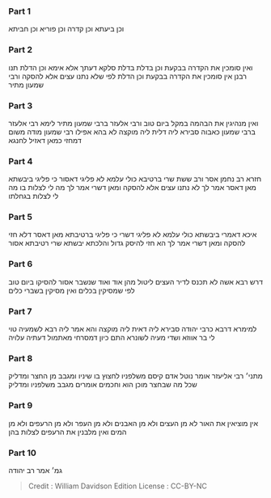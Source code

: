 
### Part 1
וכן ביעתא וכן קדרה וכן פוריא וכן חביתא 

### Part 2
ואין סומכין את הקדרה בבקעת וכן בדלת בדלת סלקא דעתך אלא אימא וכן הדלת תנו רבנן אין סומכין את הקדרה בבקעת וכן הדלת לפי שלא נתנו עצים אלא להסקה ורבי שמעון מתיר 

### Part 3
ואין מנהיגין את הבהמה במקל ביום טוב ורבי אלעזר ברבי שמעון מתיר לימא רבי אלעזר ברבי שמעון כאבוה סבירא ליה דלית ליה מוקצה לא בהא אפילו רבי שמעון מודה משום דמחזי כמאן דאזיל לחנגא 

### Part 4
חזרא רב נחמן אסר ורב ששת שרי ברטיבא כולי עלמא לא פליגי דאסור כי פליגי ביבשתא מאן דאסר אמר לך לא נתנו עצים אלא להסקה ומאן דשרי אמר לך מה לי לצלות בו מה לי לצלות בגחלתו 

### Part 5
איכא דאמרי ביבשתא כולי עלמא לא פליגי דשרי כי פליגי ברטיבתא מאן דאסר דלא חזי להסקה ומאן דשרי אמר לך הא חזי להיסק גדול והלכתא יבשתא שרי רטיבתא אסור 

### Part 6
דרש רבא אשה לא תכנס לדיר העצים ליטול מהן אוד ואוד שנשבר אסור להסיקו ביום טוב לפי שמסיקין בכלים ואין מסיקין בשברי כלים 

### Part 7
למימרא דרבא כרבי יהודה סבירא ליה דאית ליה מוקצה והא אמר ליה רבא לשמעיה טוי לי בר אווזא ושדי מעיה לשונרא התם כיון דמסרחי מאתמול דעתיה עלויה 

### Part 8
מתני׳ רבי אליעזר אומר נוטל אדם קיסם משלפניו לחצוץ בו שיניו ומגבב מן החצר ומדליק שכל מה שבחצר מוכן הוא וחכמים אומרים מגבב משלפניו ומדליק

### Part 9
אין מוציאין את האור לא מן העצים ולא מן האבנים ולא מן העפר ולא מן הרעפים ולא מן המים ואין מלבנין את הרעפים לצלות בהן

### Part 10
גמ׳ אמר רב יהודה

>Credit : William Davidson Edition
>License : CC-BY-NC